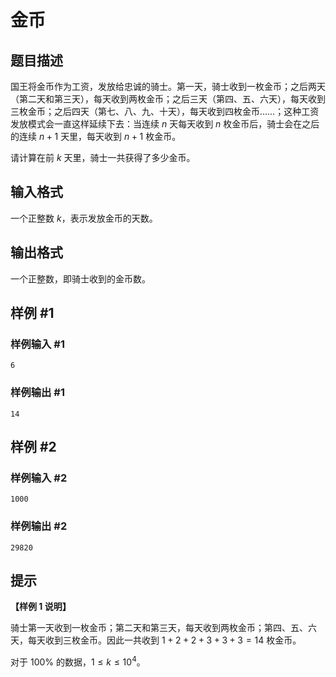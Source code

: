 # 金币

## 题目描述

国王将金币作为工资，发放给忠诚的骑士。第一天，骑士收到一枚金币；之后两天（第二天和第三天），每天收到两枚金币；之后三天（第四、五、六天），每天收到三枚金币；之后四天（第七、八、九、十天），每天收到四枚金币……；这种工资发放模式会一直这样延续下去：当连续 $n$ 天每天收到 $n$ 枚金币后，骑士会在之后的连续 $n+1$ 天里，每天收到 $n+1$ 枚金币。

请计算在前 $k$ 天里，骑士一共获得了多少金币。

## 输入格式

一个正整数 $k$，表示发放金币的天数。

## 输出格式

一个正整数，即骑士收到的金币数。

## 样例 #1

### 样例输入 #1

```
6
```

### 样例输出 #1

```
14
```

## 样例 #2

### 样例输入 #2

```
1000
```

### 样例输出 #2

```
29820
```

## 提示

**【样例 1 说明】**

骑士第一天收到一枚金币；第二天和第三天，每天收到两枚金币；第四、五、六天，每天收到三枚金币。因此一共收到 $1+2+2+3+3+3=14$ 枚金币。

对于 $100\%$ 的数据，$1\le k\le 10^4$。
